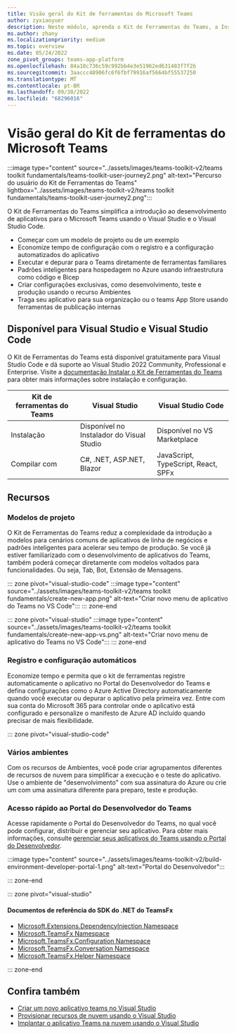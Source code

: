```yaml
---
title: Visão geral do Kit de ferramentas do Microsoft Teams
author: zyxiaoyuer
description: Neste módulo, aprenda o Kit de Ferramentas do Teams, a Instalação do Kit de Ferramentas do Teams e o percurso do usuário do Kit de Ferramentas do Teams
ms.author: zhany
ms.localizationpriority: medium
ms.topic: overview
ms.date: 05/24/2022
zone_pivot_groups: teams-app-platform
ms.openlocfilehash: 84a18c736c59c992bb4e3e51962ed631483f7f2b
ms.sourcegitcommit: 3aaccc48906fc6f6fbf79916af5664bf55537250
ms.translationtype: MT
ms.contentlocale: pt-BR
ms.lasthandoff: 09/30/2022
ms.locfileid: "68296016"
---
```

# <a name="teams-toolkit-overview"></a>Visão geral do Kit de ferramentas do Microsoft Teams

:::image type="content" source="../assets/images/teams-toolkit-v2/teams toolkit fundamentals/teams-toolkit-user-journey2.png" alt-text="Percurso do usuário do Kit de Ferramentas do Teams" lightbox="../assets/images/teams-toolkit-v2/teams toolkit fundamentals/teams-toolkit-user-journey2.png":::

O Kit de Ferramentas do Teams simplifica a introdução ao desenvolvimento de aplicativos para o Microsoft Teams usando o Visual Studio e o Visual Studio Code.

* Começar com um modelo de projeto ou de um exemplo
* Economize tempo de configuração com o registro e a configuração automatizados do aplicativo
* Executar e depurar para o Teams diretamente de ferramentas familiares
* Padrões inteligentes para hospedagem no Azure usando infraestrutura como código e Bicep
* Criar configurações exclusivas, como desenvolvimento, teste e produção usando o recurso Ambientes
* Traga seu aplicativo para sua organização ou o teams App Store usando ferramentas de publicação internas

## <a name="available-for-visual-studio-and-visual-studio-code"></a>Disponível para Visual Studio e Visual Studio Code

O Kit de Ferramentas do Teams está disponível gratuitamente para Visual Studio Code e dá suporte ao Visual Studio 2022 Community, Professional e Enterprise. Visite a [documentação Instalar o Kit de Ferramentas do Teams](./install-Teams-Toolkit.md) para obter mais informações sobre instalação e configuração.

| Kit de ferramentas do Teams | Visual Studio | Visual Studio Code |
| - | ------------- | ------------------ |
| Instalação | Disponível no Instalador do Visual Studio | Disponível no VS Marketplace |
| Compilar com | C#, .NET, ASP.NET, Blazor | JavaScript, TypeScript, React, SPFx |

## <a name="features"></a>Recursos

### <a name="project-templates"></a>Modelos de projeto

O Kit de Ferramentas do Teams reduz a complexidade da introdução a modelos para cenários comuns de aplicativos de linha de negócios e padrões inteligentes para acelerar seu tempo de produção. Se você já estiver familiarizado com o desenvolvimento de aplicativos do Teams, também poderá começar diretamente com modelos voltados para funcionalidades. Ou seja, Tab, Bot, Extensão de Mensagens.

::: zone pivot="visual-studio-code"
:::image type="content" source="../assets/images/teams-toolkit-v2/teams toolkit fundamentals/create-new-app.png" alt-text="Criar novo menu de aplicativo do Teams no VS Code":::
::: zone-end

::: zone pivot="visual-studio"
:::image type="content" source="../assets/images/teams-toolkit-v2/teams toolkit fundamentals/create-new-app-vs.png" alt-text="Criar novo menu de aplicativo do Teams no VS Code":::
::: zone-end

### <a name="automatic-registration-and-configuration"></a>Registro e configuração automáticos

Economize tempo e permita que o kit de ferramentas registre automaticamente o aplicativo no Portal do Desenvolvedor do Teams e defina configurações como o Azure Active Directory automaticamente quando você executar ou depurar o aplicativo pela primeira vez. Entre com sua conta do Microsoft 365 para controlar onde o aplicativo está configurado e personalize o manifesto de Azure AD incluído quando precisar de mais flexibilidade.

::: zone pivot="visual-studio-code"

### <a name="multiple-environments"></a>Vários ambientes

Com os recursos de Ambientes, você pode criar agrupamentos diferentes de recursos de nuvem para simplificar a execução e o teste do aplicativo. Use o ambiente de "desenvolvimento" com sua assinatura do Azure ou crie um com uma assinatura diferente para preparo, teste e produção.

### <a name="quick-access-to-teams-developer-portal"></a>Acesso rápido ao Portal do Desenvolvedor do Teams

Acesse rapidamente o Portal do Desenvolvedor do Teams, no qual você pode configurar, distribuir e gerenciar seu aplicativo. Para obter mais informações, consulte [gerenciar seus aplicativos do Teams usando o Portal do Desenvolvedor](../concepts/build-and-test/manage-your-apps-in-developer-portal.md).

:::image type="content" source="../assets/images/teams-toolkit-v2/build-environment-developer-portal-1.png" alt-text="Portal do Desenvolvedor":::

::: zone-end

::: zone pivot="visual-studio"

#### <a name="teamsfx-net-sdk-reference-docs"></a>Documentos de referência do SDK do .NET do TeamsFx

* [Microsoft.Extensions.DependencyInjection Namespace](/../dotnet/api/Microsoft.Extensions.DependencyInjection)
* [Microsoft.TeamsFx Namespace](/../dotnet/api/Microsoft.TeamsFx)
* [Microsoft.TeamsFx.Configuration Namespace](/../dotnet/api/Microsoft.TeamsFx.Configuration)
* [Microsoft.TeamsFx.Conversation Namespace](/../dotnet/api/Microsoft.TeamsFx.Conversation)
* [Microsoft.TeamsFx.Helper Namespace](/../dotnet/api/Microsoft.TeamsFx.Helper)

::: zone-end

## <a name="see-also"></a>Confira também

* [Criar um novo aplicativo teams no Visual Studio](create-new-teams-app-for-Visual-Studio.md)
* [Provisionar recursos de nuvem usando o Visual Studio](provision-cloud-resources.md)
* [Implantar o aplicativo Teams na nuvem usando o Visual Studio](deploy-teams-app.md)
